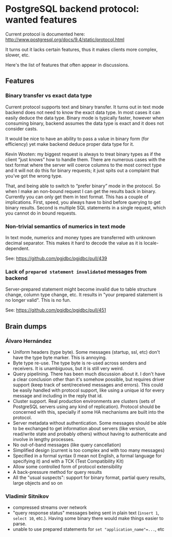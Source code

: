 # PostgreSQL backend protocol: wanted features

Current protocol is documented here: http://www.postgresql.org/docs/9.4/static/protocol.html

It turns out it lacks certain features, thus it makes clients more complex, slower, etc.

Here's the list of features that often appear in discussions.

## Features

### Binary transfer vs exact data type

Current protocol supports text and binary transfer.
It turns out in text mode backend does not need to know the exact data type. In most cases it can
easily deduce the data type. Binary mode is typically faster, however when consuming binary,
backend assumes the data type is exact and it does not consider casts.

It would be nice to have an ability to pass a value in binary form (for efficiency) yet
make backend deduce proper data type for it.


Kevin Wooten: my biggest request is always to treat binary types as if the client “just knows” how
to handle them. There are numerous cases with the text format where the server will coerce columns
to the most correct type and it will not do this for binary requests; it just spits out a complaint
that you’ve got the wrong type.

That, and being able to switch to “prefer binary” mode in the protocol. So when I make an non-bound
request I can get the results back in binary. Currently you can only get them in text format.
This has a couple of implications. First, speed, you always have to bind before querying to get
binary results. Second is multiple SQL statements in a single request, which you
cannot do in bound requests.

### Non-trivial semantics of numerics in text mode

In text mode, numerics and money types are transferred with unknown decimal separator.
This makes it hard to decode the value as it is locale-dependent.

See: https://github.com/pgjdbc/pgjdbc/pull/439

### Lack of `prepared statement invalidated` messages from backend

Server-prepared statement might become invalid due to table structure change, column type change,
etc.
It results in "your prepared statement is no longer valid". This is no fun.

See: https://github.com/pgjdbc/pgjdbc/pull/451

## Brain dumps

### Álvaro Hernández

- Uniform headers (type byte). Some messages (startup, ssl, etc) don't have the type byte marker.
This is annoying.
- Byte type re-use. The type byte is re-used across senders and receivers. It is unambiguous,
but it is still very weird.
- Query pipelining. There has been much discussion about it. I don't have a clear conclusion other
than it's somehow possible, but requires driver support (keep track of sent/received messages
and errors). This could be easily handled with protocol support, like using a unique id for every
message and including in the reply that id.
- Cluster support. Real production environments are clusters (sets of PostgreSQL servers
using any kind of replication). Protocol should be concerned with this, specially if some HA
mechanisms are built into the protocol.
- Server metadata without authentication. Some messages should be able to be exchanged
to get information about servers (like version, read/write state and probably others) without
having to authenticate and involve in lengthy processes.
- No out-of-band messages (like query cancellation)
- Simplified design (current is too complex and with too many messages)
- Specified in a formal syntax (I mean not English, a formal language for specifying it) and
with a TCK (Test Compatibility Kit)
- Allow some controlled form of protocol extensibility
- A back-pressure method for query results
- All the "usual suspects": support for binary format, partial query results,
large objects and so on

### Vladimir Sitnikov

- compressed streams over network
- "query response status" messages being sent in plain text (`insert 1`, `select 10`, etc.).
Having some binary there would make things easier to parse.
- unable to use prepared statements for `set "application_name"=...`, etc
